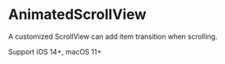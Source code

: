 # AnimatedScrollView

A customized ScrollView can add item transition when scrolling.

Support iOS 14+, macOS 11+
